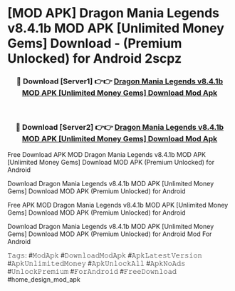 # [MOD APK] Dragon Mania Legends v8.4.1b MOD APK [Unlimited Money Gems] Download - (Premium Unlocked) for Android 2scpz



<div align="center">
<h3>🔴 Download [Server1] 👉👉 <a href="https://momento.my/?title=Dragon_Mania_Legends_v8.4.1b_MOD_APK_[Unlimited_Money_Gems]_Download">Dragon Mania Legends v8.4.1b MOD APK [Unlimited Money Gems] Download Mod Apk</a></h3><br>

<h3>🔴 Download [Server2] 👉👉 <a href="https://momento.my/?title=Dragon_Mania_Legends_v8.4.1b_MOD_APK_[Unlimited_Money_Gems]_Download">Dragon Mania Legends v8.4.1b MOD APK [Unlimited Money Gems] Download Mod Apk</a></h3>
</div>



Free Download APK MOD Dragon Mania Legends v8.4.1b MOD APK [Unlimited Money Gems] Download MOD APK (Premium Unlocked) for Android

Download Dragon Mania Legends v8.4.1b MOD APK [Unlimited Money Gems] Download MOD APK (Premium Unlocked) for Android

Free APK MOD Dragon Mania Legends v8.4.1b MOD APK [Unlimited Money Gems] Download MOD APK (Premium Unlocked) for Android

Download Dragon Mania Legends v8.4.1b MOD APK [Unlimited Money Gems] Download MOD APK (Premium Unlocked) for Android Mod For Android

𝚃𝚊𝚐𝚜: #𝙼𝚘𝚍𝙰𝚙𝚔 #𝙳𝚘𝚠𝚗𝚕𝚘𝚊𝚍𝙼𝚘𝚍𝙰𝚙𝚔 #𝙰𝚙𝚔𝙻𝚊𝚝𝚎𝚜𝚝𝚅𝚎𝚛𝚜𝚒𝚘𝚗 #𝙰𝚙𝚔𝚄𝚗𝚕𝚒𝚖𝚒𝚝𝚎𝚍𝙼𝚘𝚗𝚎𝚢 #𝙰𝚙𝚔𝚄𝚗𝚕𝚘𝚌𝚔𝙰𝚕𝚕 #𝙰𝚙𝚔𝙽𝚘𝙰𝚍𝚜 #𝚄𝚗𝚕𝚘𝚌𝚔𝙿𝚛𝚎𝚖𝚒𝚞𝚖 #𝙵𝚘𝚛𝙰𝚗𝚍𝚛𝚘𝚒𝚍 #𝙵𝚛𝚎𝚎𝙳𝚘𝚠𝚗𝚕𝚘𝚊𝚍 #home_design_mod_apk
